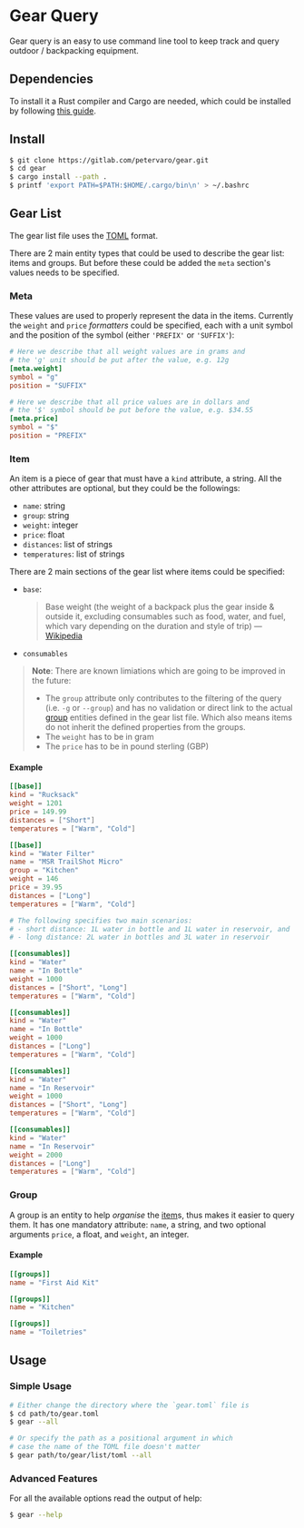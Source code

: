 # Gear Query

Gear query is an easy to use command line tool to keep track and query outdoor /
backpacking equipment.

## Dependencies

To install it a Rust compiler and Cargo are needed, which could be installed by
following [this guide][rust].

## Install

```bash
$ git clone https://gitlab.com/petervaro/gear.git
$ cd gear
$ cargo install --path .
$ printf 'export PATH=$PATH:$HOME/.cargo/bin\n' > ~/.bashrc
```

## Gear List

The gear list file uses the [TOML][toml] format.

There are 2 main entity types that could be used to describe the gear list:
items and groups.  But before these could be added the `meta` section's values
needs to be specified.

### Meta

These values are used to properly represent the data in the items.  Currently
the `weight` and `price` _formatters_ could be specified, each with a unit
symbol and the position of the symbol (either `'PREFIX'` or `'SUFFIX'`):


```toml
# Here we describe that all weight values are in grams and
# the 'g' unit should be put after the value, e.g. 12g
[meta.weight]
symbol = "g"
position = "SUFFIX"

# Here we describe that all price values are in dollars and
# the '$' symbol should be put before the value, e.g. $34.55
[meta.price]
symbol = "$"
position = "PREFIX"
```

### Item

An item is a piece of gear that must have a `kind` attribute, a string.  All the
other attributes are optional, but they could be the followings:

- `name`: string
- `group`: string
- `weight`: integer
- `price`: float
- `distances`: list of strings
- `temperatures`: list of strings

There are 2 main sections of the gear list where items could be specified:

- `base`:
  > Base weight (the weight of a backpack plus the gear inside & outside it,
  > excluding consumables such as food, water, and fuel, which vary depending on
  > the duration and style of trip)
  > &mdash; [Wikipedia][base]
- `consumables`

> **Note**: There are known limiations which are going to be improved in the
> future:
> - The `group` attribute only contributes to the filtering of the query (i.e.
>   `-g` or `--group`) and has no validation or direct link to the actual
>   [group](#group) entities defined in the gear list file.  Which also means
>   items do not inherit the defined properties from the groups.
> - The `weight` has to be in gram
> - The `price` has to be in pound sterling (GBP)

#### Example

```toml
[[base]]
kind = "Rucksack"
weight = 1201
price = 149.99
distances = ["Short"]
temperatures = ["Warm", "Cold"]

[[base]]
kind = "Water Filter"
name = "MSR TrailShot Micro"
group = "Kitchen"
weight = 146
price = 39.95
distances = ["Long"]
temperatures = ["Warm", "Cold"]

# The following specifies two main scenarios:
# - short distance: 1L water in bottle and 1L water in reservoir, and
# - long distance: 2L water in bottles and 3L water in reservoir

[[consumables]]
kind = "Water"
name = "In Bottle"
weight = 1000
distances = ["Short", "Long"]
temperatures = ["Warm", "Cold"]

[[consumables]]
kind = "Water"
name = "In Bottle"
weight = 1000
distances = ["Long"]
temperatures = ["Warm", "Cold"]

[[consumables]]
kind = "Water"
name = "In Reservoir"
weight = 1000
distances = ["Short", "Long"]
temperatures = ["Warm", "Cold"]

[[consumables]]
kind = "Water"
name = "In Reservoir"
weight = 2000
distances = ["Long"]
temperatures = ["Warm", "Cold"]
```

### Group

A group is an entity to help _organise_ the [item](#item)s, thus makes it easier
to query them.  It has one mandatory attribute: `name`, a string, and two
optional arguments `price`, a float, and `weight`, an integer.

#### Example

```toml
[[groups]]
name = "First Aid Kit"

[[groups]]
name = "Kitchen"

[[groups]]
name = "Toiletries"
```

## Usage

### Simple Usage

```bash
# Either change the directory where the `gear.toml` file is
$ cd path/to/gear.toml
$ gear --all

# Or specify the path as a positional argument in which
# case the name of the TOML file doesn't matter
$ gear path/to/gear/list/toml --all
```

### Advanced Features

For all the available options read the output of help:

```bash
$ gear --help
```


<!-- LINKS -->
[rust]: https://www.rust-lang.org/tools/install
[toml]: https://github.com/toml-lang/toml
[base]: https://en.wikipedia.org/wiki/Ultralight_backpacking

